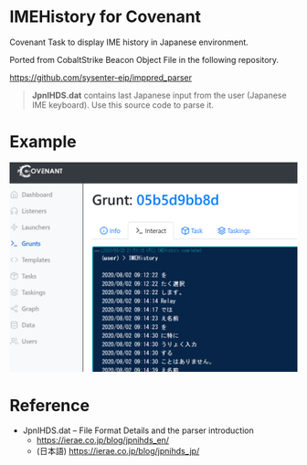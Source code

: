 # IMEHistory for Covenant

Covenant Task to display IME history in Japanese environment.

Ported from CobaltStrike Beacon Object File in the following repository.

https://github.com/sysenter-eip/imppred_parser

> **JpnIHDS.dat** contains last Japanese input from the user (Japanese IME keyboard). Use this source code to parse it.



# Example

![task_image](figure/task_image.png)



# Reference

- JpnIHDS.dat – File Format Details and the parser introduction
  - https://ierae.co.jp/blog/jpnihds_en/  
  - (日本語) https://ierae.co.jp/blog/jpnihds_jp/